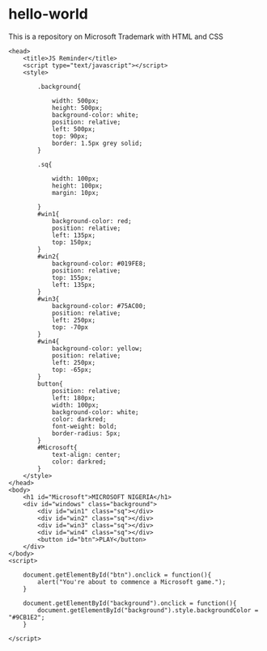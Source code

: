 # hello-world
This is a repository on Microsoft Trademark with HTML and CSS
<!DOCTYPE html>
<html>
	
	<head>
		<title>JS Reminder</title>
		<script type="text/javascript"></script>
		<style>
			
			.background{
				
				width: 500px;
				height: 500px;
				background-color: white;
				position: relative;
				left: 500px;
				top: 90px;
				border: 1.5px grey solid;
			}
			
			.sq{
				
				width: 100px;
				height: 100px;
				margin: 10px;
				
			}
			#win1{
				background-color: red;
				position: relative;
				left: 135px;
				top: 150px;
			}
			#win2{
				background-color: #019FE8;
				position: relative;
				top: 155px;
				left: 135px;
			}
			#win3{
				background-color: #75AC00;
				position: relative;
				left: 250px;
				top: -70px
			}
			#win4{
				background-color: yellow;
				position: relative;
				left: 250px;
				top: -65px;
			}
			button{
				position: relative;
				left: 180px;
				width: 100px;
				background-color: white;
				color: darkred;
				font-weight: bold;
				border-radius: 5px;
			}
			#Microsoft{
				text-align: center;
				color: darkred;
			}
		</style>
	</head>
	<body>
		<h1 id="Microsoft">MICROSOFT NIGERIA</h1>
		<div id="windows" class="background">
			<div id="win1" class="sq"></div>
			<div id="win2" class="sq"></div>
			<div id="win3" class="sq"></div>
			<div id="win4" class="sq"></div>
			<button id="btn">PLAY</button>
		</div>
	</body>
	<script>
		
		document.getElementById("btn").onclick = function(){
			alert("You're about to commence a Microsoft game.");
		}
		
		document.getElementById("background").onclick = function(){
			document.getElementById("background").style.backgroundColor = "#9CB1E2";
		}
		
	</script>
</html>
